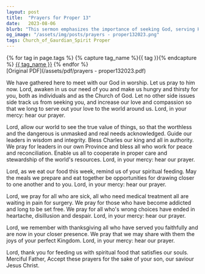 ```yaml
---
layout: post
title:  "Prayers for Proper 13"
date:   2023-08-06
blurb: "This sermon emphasizes the importance of seeking God, serving His love to the world, and praying for the world's leaders, the sick, and those in despair. It ends with a prayer of thanksgiving for spiritual nourishment and a plea for acceptance of these prayers in the name of Jesus Christ."
og_image: "/assets/img/posts/prayers - proper132023.png"
tags: Church_of_Gaurdian_Spirit Proper
---    
```

<div class="tag-pills">
  {% for tag in page.tags %}
    {% capture tag_name %}{{ tag }}{% endcapture %}
    <a href="{{ site.baseurl }}/tag/{{ tag_name | slugify }}" class="tag-pill">{{ tag_name }}</a>
  {% endfor %}
</div>
[Original PDF](/assets/pdf/prayers - proper132023.pdf)

We have gathered here to meet with our God in worship. Let us pray to him now. Lord, awaken in us our need of you and make us hungry and thirsty for you, both as individuals and as the Church of God. Let no other side issues side track us from seeking you, and increase our love and compassion so that we long to serve out your love to the world around us. Lord, in your mercy: hear our prayer.

Lord, allow our world to see the true value of things, so that the worthless and the dangerous is unmasked and real needs acknowledged. Guide our leaders in wisdom and integrity. Bless Charles our king and all in authority. We pray for leaders in our own Province and bless all who work for peace and reconciliation. Enable us all to cooperate in proper care and stewardship of the world's resources. Lord, in your mercy: hear our prayer.

Lord, as we eat our food this week, remind us of your spiritual feeding. May the meals we prepare and eat together be opportunities for drawing closer to one another and to you. Lord, in your mercy: hear our prayer.

Lord, we pray for all who are sick, all who need medical treatment all are waiting in pain for surgery. We pray for those who have become addicted and long to be set free. We pray for all who's wrong choices have ended in heartache, disillusion and despair. Lord, in your mercy: hear our prayer.

Lord, we remember with thanksgiving all who have served you faithfully and are now in your closer presence. We pray that we may share with them the joys of your perfect Kingdom. Lord, in your mercy: hear our prayer.

Lord, thank you for feeding us with spiritual food that satisfies our souls. Merciful Father, Accept these prayers for the sake of your son, our saviour Jesus Christ.
